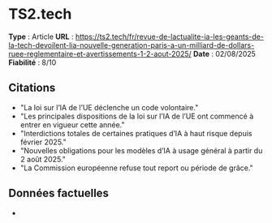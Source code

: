 # TS2.tech

**Type** : Article
**URL** : https://ts2.tech/fr/revue-de-lactualite-ia-les-geants-de-la-tech-devoilent-lia-nouvelle-generation-paris-a-un-milliard-de-dollars-ruee-reglementaire-et-avertissements-1-2-aout-2025/
**Date** : 02/08/2025
**Fiabilité** : 8/10

## Citations

* "La loi sur l’IA de l’UE déclenche un code volontaire."
* "Les principales dispositions de la loi sur l’IA de l’UE ont commencé à entrer en vigueur cette année."
* "Interdictions totales de certaines pratiques d’IA à haut risque depuis février 2025."
* "Nouvelles obligations pour les modèles d’IA à usage général à partir du 2 août 2025."
* "La Commission européenne refuse tout report ou période de grâce."

## Données factuelles

- 
